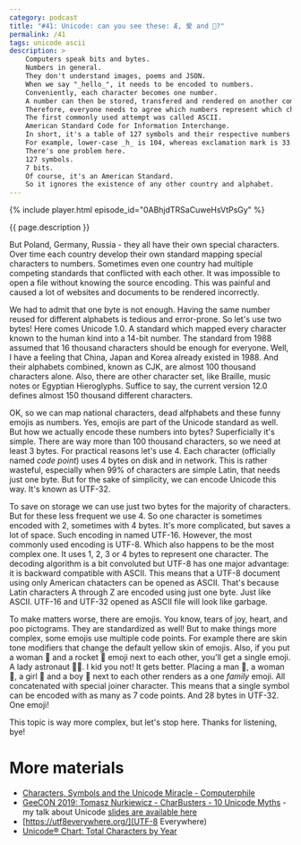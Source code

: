 ```yaml
---
category: podcast
title: "#41: Unicode: can you see these: Æ, 爱 and 🚀?"
permalink: /41
tags: unicode ascii
description: >
    Computers speak bits and bytes.
    Numbers in general.
    They don't understand images, poems and JSON.
    When we say "_hello_", it needs to be encoded to numbers.
    Conveniently, each character becomes one number.
    A number can then be stored, transfered and rendered on another computer.
    Therefore, everyone needs to agree which numbers represent which characters.
    The first commonly used attempt was called ASCII.
    American Standard Code for Information Interchange.
    In short, it's a table of 127 symbols and their respective numbers.
    For example, lower-case _h_ is 104, whereas exclamation mark is 33.
    There's one problem here.
    127 symbols.
    7 bits.
    Of course, it's an American Standard.
    So it ignores the existence of any other country and alphabet.
---
```


{% include player.html episode_id="0ABhjdTRSaCuweHsVtPsGy" %}

{{ page.description }}

But Poland, Germany, Russia - they all have their own special characters.
Over time each country develop their own standard mapping special characters to numbers.
Sometimes even one country had multiple competing standards that conflicted with each other.
It was impossible to open a file without knowing the source encoding.
This was painful and caused a lot of websites and documents to be rendered incorrectly.

We had to admit that one byte is not enough.
Having the same number reused for different alphabets is tedious and error-prone.
So let's use two bytes!
Here comes Unicode 1.0.
A standard which mapped every character known to the human kind into a 14-bit number.
The standard from 1988 assumed that 16 thousand characters should be enough for everyone.
Well, I have a feeling that China, Japan and Korea already existed in 1988.
And their alphabets combined, known as CJK, are almost 100 thousand characters alone.
Also, there are other character set, like Braille, music notes or Egyptian Hieroglyphs.
Suffice to say, the current version 12.0 defines almost 150 thousand different characters.

OK, so we can map national characters, dead alfphabets and these funny emojis as numbers.
Yes, emojis are part of the Unicode standard as well.
But how we actually encode these numbers into bytes?
Superficially it's simple.
There are way more than 100 thousand characters, so we need at least 3 bytes.
For practical reasons let's use 4.
Each character (officially named _code point_) uses 4 bytes on disk and in network.
This is rather wasteful, especially when 99% of characters are simple Latin, that needs just one byte.
But for the sake of simplicity, we can encode Unicode this way.
It's known as UTF-32.

To save on storage we can use just two bytes for the majority of characters.
But for these less frequent we use 4.
So one character is sometimes encoded with 2, sometimes with 4 bytes.
It's more complicated, but saves a lot of space.
Such encoding in named UTF-16.
However, the most commonly used encoding is UTF-8.
Which also happens to be the most complex one.
It uses 1, 2, 3 or 4 bytes to represent one character.
The decoding algorithm is a bit convoluted but UTF-8 has one major advantage:
it is backward compatible with ASCII.
This means that a UTF-8 document using only American chatacters can be opened as ASCII.
That's because Latin characters A through Z are encoded using just one byte.
Just like ASCII.
UTF-16 and UTF-32 opened as ASCII file will look like garbage.

To make matters worse, there are emojis.
You know, tears of joy, heart, and poo pictograms.
They are standardized as well!
But to make things more complex, some emojis use multiple code points.
For example there are skin tone modifiers that change the default yellow skin of emojis.
Also, if you put a woman 👩 and a rocket 🚀 emoji next to each other, you'll get a single emoji.
A lady astronaut 👩‍🚀.
I kid you not!
It gets better. 
Placing a man 👨, a woman 👩, a girl 👧 and a boy 👦 next to each other renders as a one _family_ emoji.
All concatenated with special joiner character.
This means that a single symbol can be encoded with as many as 7 code points.
And 28 bytes in UTF-32.
One emoji!

This topic is way more complex, but let's stop here.
Thanks for listening, bye!

# More materials

* [Characters, Symbols and the Unicode Miracle - Computerphile](https://www.youtube.com/watch?v=MijmeoH9LT4)
* [GeeCON 2019: Tomasz Nurkiewicz - CharBusters - 10 Unicode Myths](https://www.youtube.com/watch?v=WHWe38CgwuM) - my talk about Unicode [slides are available here](http://nurkiewicz.github.io/talks/charbusters/)
* [https://utf8everywhere.org/](UTF-8 Everywhere)
* [Unicode® Chart: Total Characters by Year](https://www.unicode.org/versions/stats/chart_charbyyear.html)



